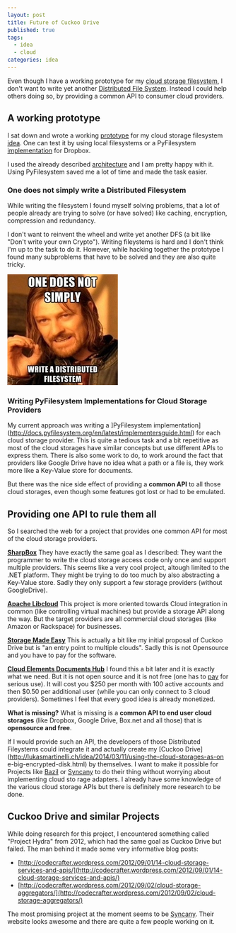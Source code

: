 ```yaml
---
layout: post
title: Future of Cuckoo Drive
published: true
tags: 
  - idea
  - cloud
categories: idea
---
```


Even though I have a working prototype for my [cloud storage filesystem](http://lukasmartinelli.ch/idea/2014/03/11/using-the-cloud-storages-as-one-big-encrypted-disk.html), I don't want to write yet another [Distributed File System](http://en.wikipedia.org/wiki/Clustered_file_system#Distributed_file_systems). Instead I could help others doing so, by providing a common API to consumer cloud providers.

## A working prototype
I sat down and wrote a working
[prototype](https://github.com/lukasmartinelli/cuckoodrive)
for my cloud storage filesystem [idea](http://lukasmartinelli.ch/idea/2014/03/11/using-the-cloud-storages-as-one-big-encrypted-disk.html). One can test it by using local filesystems or a PyFilesystem  [implementation](https://github.com/lukasmartinelli/fs-dropbox) for Dropbox.

I used the already described [architecture](http://lukasmartinelli.ch/python/2014/03/13/cuckoo-drive-architecture.html) and I am pretty happy with it. Using PyFilesystem saved me a lot of
time and made the task easier.

### One does not simply write a Distributed Filesystem
While writing the filesystem I found myself solving problems, that a lot of
people already are trying to solve (or have solved) like caching, encryption,
compression and redundancy.

I don't want to reinvent the wheel and write yet another DFS (a bit like "Don't
write your own Crypto"). Writing fileystems is hard and I don't think I'm up to
the task to do it. However, while hacking together the prototype I found many
subproblems that have to be solved and they are also quite tricky.

![One does not simply write a Distributed Filesystem](/media/one-does-not-simply-write-a-dfs.jpg)

### Writing PyFilesystem Implementations for Cloud Storage Providers
My current approach was writing a ]PyFilesystem implementation](http://docs.pyfilesystem.org/en/latest/implementersguide.html) for each cloud
storage provider. This is quite a tedious task and a bit repetitive as most
of the cloud storages have similar concepts but use different APIs to express them.
There is also some work to do, to work around the fact that providers like Google Drive have no idea what a path or a file is, they work more like a Key-Value store for documents.

But there was the nice side effect of providing a **common API** to all those cloud storages, even though some features got lost or had to be emulated.

## Providing one API to rule them all
So I searched the web for a project that provides one common API for most of the cloud storage providers. 

[**SharpBox**](http://sharpbox.codeplex.com/)
They have exactly the same goal as I described: They want the programmer to write the cloud storage access code only once and support multiple providers.
This seems like a very cool project, altough limited to the .NET platform. They might be trying to do too much by also abstracting a Key-Value store.
Sadly they only support a few storage providers (without GoogleDrive).

[**Apache Libcloud**](http://libcloud.apache.org/)
This project is more oriented towards Cloud integration in common (like controlling virtual machines) but provide a storage API along the way. But the target providers are all commercial cloud storages (like Amazon or Rackspace) for businesses.

[**Storage Made Easy**](http://storagemadeeasy.com/personal_solution/)
This is actually a bit like my initial proposal of Cuckoo Drive but is "an entry point to multiple clouds". Sadly this is not Opensource and you have to pay for the software.

[**Cloud Elements Documents Hub**](http://www.cloud-elements.com/hubs/documents-hub/)
I found this a bit later and it is exactly what we need. But it is not open source and it is not free (one has to [pay](http://www.cloud-elements.com/pricing/) for serious use). It will cost you $250 per month with 100 active accounts and then $0.50 per additional user (while you can only connect to 3 cloud providers). Sometimes I feel that every good idea is already monetized.

**What is missing?**
What is missing is a **common API to end user cloud storages** (like Dropbox, Google Drive, Box.net and all those) that is **opensource and free**.

If I would provide such an API, the developers of those
Distributed Fileystems could integrate it and actually create my [Cuckoo
Drive](http://lukasmartinelli.ch/idea/2014/03/11/using-the-cloud-storages-as-on
e-big-encrypted-disk.html) by themselves.
I want to make it possible for Projects like [Bazil](http://bazil.org/) or [Syncany](https://www.syncany.org/) to do
their thing without worrying about implementing cloud sto
rage adapters. I already have some knowledge of the various cloud storage APIs but there is definitely more
research to be done.

## Cuckoo Drive and similar Projects
While doing research for this project, I encountered something called "Project Hydra" from 2012, which had the same goal as Cuckoo Drive but failed. The man behind it made some very informative blog posts:

- [http://codecrafter.wordpress.com/2012/09/01/14-cloud-storage-services-and-apis/](http://codecrafter.wordpress.com/2012/09/01/14-cloud-storage-services-and-apis/)
- [http://codecrafter.wordpress.com/2012/09/02/cloud-storage-aggregators/](http://codecrafter.wordpress.com/2012/09/02/cloud-storage-aggregators/)

The most promising project at the moment seems to be [Syncany](https://www.syncany.org/). Their website looks awesome and there are quite a few people working on it.
